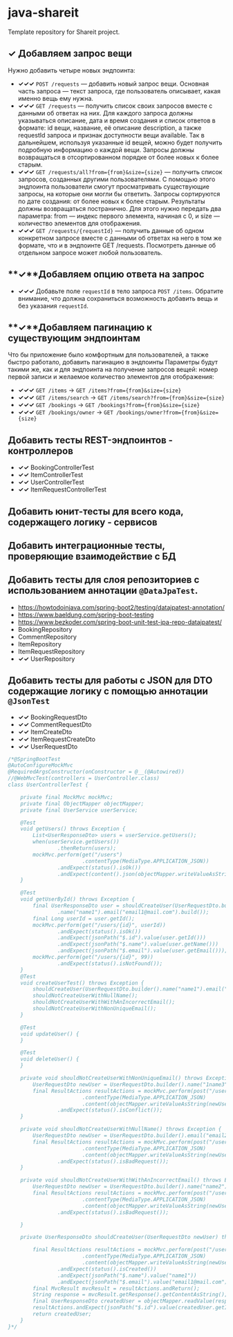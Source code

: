 # java-shareit
Template repository for Shareit project.

## **✓** Добавляем запрос вещи
Нужно добавить четыре новых эндпоинта:
* **✓✓✓** `POST /requests` — добавить новый запрос вещи. Основная часть запроса — текст запроса, где пользователь описывает, какая именно вещь ему нужна.
* **✓✓✓** `GET /requests` — получить список своих запросов вместе с данными об ответах на них. Для каждого запроса должны указываться описание, дата и время создания и список ответов в формате: id вещи, название, её описание description, а также requestId запроса и признак доступности вещи available. Так в дальнейшем, используя указанные id вещей, можно будет получить подробную информацию о каждой вещи. Запросы должны возвращаться в отсортированном порядке от более новых к более старым.
* **✓✓✓** `GET /requests/all?from={from}&size={size}` — получить список запросов, созданных другими пользователями. С помощью этого эндпоинта пользователи смогут просматривать существующие запросы, на которые они могли бы ответить. Запросы сортируются по дате создания: от более новых к более старым. Результаты должны возвращаться постранично. Для этого нужно передать два параметра: from — индекс первого элемента, начиная с 0, и size — количество элементов для отображения.
* **✓✓✓** `GET /requests/{requestId}` — получить данные об одном конкретном запросе вместе с данными об ответах на него в том же формате, что и в эндпоинте GET /requests. Посмотреть данные об отдельном запросе может любой пользователь.
## **✓**Добавляем опцию ответа на запрос
* **✓✓✓** Добавьте поле `requestId` в тело запроса `POST /items`. Обратите внимание, что должна сохраниться возможность добавить вещь и без указания `requestId`.
## **✓**Добавляем пагинацию к существующим эндпоинтам
Что бы приложение было комфортным для пользователей, а также быстро работало, добавить пагинацию в эндпоинты
Параметры будут такими же, как и для эндпоинта на получение запросов вещей: номер первой записи и желаемое количество элементов для отображения:
* **✓✓✓** `GET /items` -> `GET /items?from={from}&size={size}`
* **✓✓✓** `GET /items/search` -> `GET /items/search?from={from}&size={size}`
* **✓✓✓** `GET /bookings` -> `GET /bookings?from={from}&size={size}`
* **✓✓✓** `GET /bookings/owner` -> `GET /bookings/owner?from={from}&size={size}`
## Добавить тесты REST-эндпоинтов  - контроллеров
* **✓✓** BookingControllerTest
* **✓✓** ItemControllerTest
* **✓✓** UserControllerTest
* **✓✓** ItemRequestControllerTest
## Добавить юнит-тесты для всего кода, содержащего логику - сервисов
## Добавить интеграционные тесты, проверяющие взаимодействие с БД
## Добавить тесты для слоя репозиториев с использованием аннотации `@DataJpaTest`.
* https://howtodoinjava.com/spring-boot2/testing/datajpatest-annotation/
* https://www.baeldung.com/spring-boot-testing
* https://www.bezkoder.com/spring-boot-unit-test-jpa-repo-datajpatest/
* BookingRepository
* CommentRepository
* ItemRepository
* ItemRequestRepository
* **✓✓** UserRepository
## Добавить тесты для работы с JSON для DTO содержащие логику с помощью аннотации `@JsonTest`
* **✓✓** BookingRequestDto
* **✓✓** CommentRequestDto
* **✓✓** ItemCreateDto
* **✓✓** ItemRequestCreateDto
* **✓✓** UserRequestDto
```java
/*@SpringBootTest
@AutoConfigureMockMvc
@RequiredArgsConstructor(onConstructor = @__(@Autowired))
//@WebMvcTest(controllers = UserController.class)
class UserControllerTest {

    private final MockMvc mockMvc;
    private final ObjectMapper objectMapper;
    private final UserService userService;

    @Test
    void getUsers() throws Exception {
        List<UserResponseDto> users = userService.getUsers();
        when(userService.getUsers())
                .thenReturn(users);
        mockMvc.perform(get("/users")
                        .contentType(MediaType.APPLICATION_JSON))
                .andExpect(status().isOk())
                .andExpect(content().json(objectMapper.writeValueAsString(users)));
    }

    @Test
    void getUserById() throws Exception {
        final UserResponseDto user = shouldCreateUser(UserRequestDto.builder()
                .name("name1").email("email1@mail.com").build());
        final Long userId = user.getId();
        mockMvc.perform(get("/users/{id}", userId))
                .andExpect(status().isOk())
                .andExpect(jsonPath("$.id").value(user.getId()))
                .andExpect(jsonPath("$.name").value(user.getName()))
                .andExpect(jsonPath("$.email").value(user.getEmail()));
        mockMvc.perform(get("/users/{id}", 99))
                .andExpect(status().isNotFound());
    }
    @Test
    void createUserTest() throws Exception {
        shouldCreateUser(UserRequestDto.builder().name("name1").email("email1@mail.com").build());
        shouldNotCreateUserWithNullName();
        shouldNotCreateUserWithWithAnIncorrectEmail();
        shouldNotCreateUserWithNonUniqueEmail();
    }

    @Test
    void updateUser() {
    }

    @Test
    void deleteUser() {
    }

    private void shouldNotCreateUserWithNonUniqueEmail() throws Exception {
        UserRequestDto newUser = UserRequestDto.builder().name("1name3").email("email1@mail.com").build();
        final ResultActions resultActions = mockMvc.perform(post("/users")
                        .contentType(MediaType.APPLICATION_JSON)
                        .content(objectMapper.writeValueAsString(newUser)))
                .andExpect(status().isConflict());
    }

    private void shouldNotCreateUserWithNullName() throws Exception {
        UserRequestDto newUser = UserRequestDto.builder().email("email2@mail.com").build();
        final ResultActions resultActions = mockMvc.perform(post("/users")
                        .contentType(MediaType.APPLICATION_JSON)
                        .content(objectMapper.writeValueAsString(newUser)))
                .andExpect(status().isBadRequest());
    }

    private void shouldNotCreateUserWithWithAnIncorrectEmail() throws Exception {
        UserRequestDto newUser = UserRequestDto.builder().name("name2").email("email1.mail.com").build();
        final ResultActions resultActions = mockMvc.perform(post("/users")
                        .contentType(MediaType.APPLICATION_JSON)
                        .content(objectMapper.writeValueAsString(newUser)))
                .andExpect(status().isBadRequest());

    }

    private UserResponseDto shouldCreateUser(UserRequestDto newUser) throws Exception {

        final ResultActions resultActions = mockMvc.perform(post("/users")
                        .contentType(MediaType.APPLICATION_JSON)
                        .content(objectMapper.writeValueAsString(newUser)))
                .andExpect(status().isCreated())
                .andExpect(jsonPath("$.name").value("name1"))
                .andExpect(jsonPath("$.email").value("email1@mail.com"));
        final MvcResult mvcResult = resultActions.andReturn();
        String response = mvcResult.getResponse().getContentAsString();
        final UserResponseDto createdUser = objectMapper.readValue(response, UserResponseDto.class);
        resultActions.andExpect(jsonPath("$.id").value(createdUser.getId()));
        return createdUser;
    }
}*/
```
